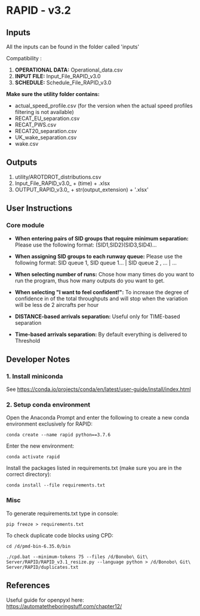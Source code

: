 # RAPID - v3.2

## Inputs

All the inputs can be found in the folder called 'inputs'

Compatibility :

1. **OPERATIONAL DATA:** Operational_data.csv
2. **INPUT FILE:** Input_File_RAPID_v3.0
3. **SCHEDULE:** Schedule_File_RAPID_v3.0

**Make sure the utility folder contains:**

- actual_speed_profile.csv (for the version when the actual speed profiles filtering is not available)
- RECAT_EU_separation.csv
- RECAT_PWS.csv
- RECAT20_separation.csv
- UK_wake_separation.csv
- wake.csv

## Outputs

1. utility/AROTDROT_distributions.csv
2. Input_File_RAPID_v3.0_ + (time) + .xlsx
3. OUTPUT_RAPID_v3.0_ + str(output_extension) +  '.xlsx'

## User Instructions

### Core module

- **When entering pairs of SID groups that require minimum separation:** Please use the following format: (SID1,SID2)(SID3,SID4)...

- **When assigning SID groups to each runway queue:** Please use the following format: SID queue 1, SID queue 1... | SID queue 2 , ... | ...

- **When selecting number of runs:** Chose how many times do you want to run the program, thus how many outputs do you want to get.

- **When selecting "I want to feel confident!":** To increase the degree of confidence in of the total throughputs and will stop when the variation will be less de 2 aircrafts per hour

- **DISTANCE-based arrivals separation:** Useful only for TIME-based separation

- **Time-based arrivals separation:** By default everything is delivered to Threshold

## Developer Notes

### 1. Install miniconda

See https://conda.io/projects/conda/en/latest/user-guide/install/index.html

### 2. Setup conda environment

Open the Anaconda Prompt and enter the following to create a new conda environment exclusively for RAPID:

```
conda create --name rapid python==3.7.6
```

Enter the new environment:

```
conda activate rapid
```

Install the packages listed in requirements.txt (make sure you are in the correct directory):

```
conda install --file requirements.txt
```

### Misc

To generate requirements.txt type in console:
```
pip freeze > requirements.txt
```

To check duplicate code blocks using CPD:
```
cd /d/pmd-bin-6.35.0/bin

./cpd.bat --minimum-tokens 75 --files /d/Bonobo\ Git\ Server/RAPID/RAPID_v3.1_resize.py --language python > /d/Bonobo\ Git\ Server/RAPID/duplicates.txt
```

## References

Useful guide for openpyxl here: https://automatetheboringstuff.com/chapter12/
